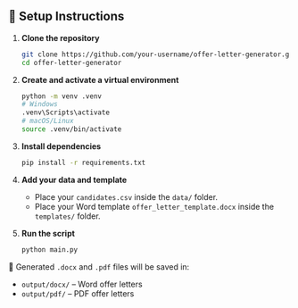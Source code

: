 ## 🚀 Setup Instructions

1. **Clone the repository**
   ```bash
   git clone https://github.com/your-username/offer-letter-generator.git
   cd offer-letter-generator
   ```

2. **Create and activate a virtual environment**
   ```bash
   python -m venv .venv
   # Windows
   .venv\Scripts\activate
   # macOS/Linux
   source .venv/bin/activate
   ```

3. **Install dependencies**
   ```bash
   pip install -r requirements.txt
   ```

4. **Add your data and template**
   - Place your `candidates.csv` inside the `data/` folder.
   - Place your Word template `offer_letter_template.docx` inside the `templates/` folder.

5. **Run the script**
   ```bash
   python main.py
   ```

📂 Generated `.docx` and `.pdf` files will be saved in:

- `output/docx/` – Word offer letters  
- `output/pdf/` – PDF offer letters
